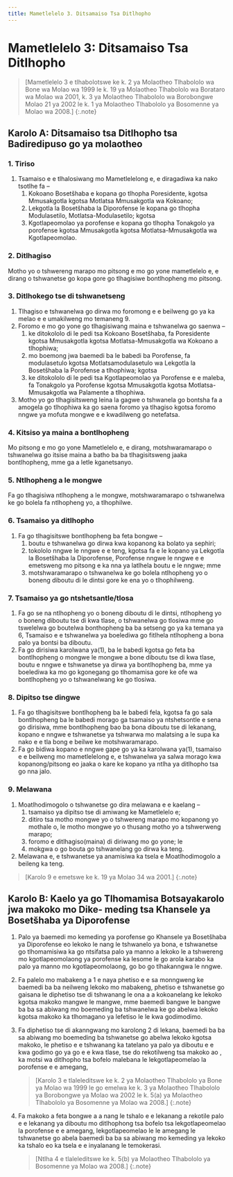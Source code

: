 ```yaml
---
title: Mametlelelo 3. Ditsamaiso Tsa Ditlhopho
---
```


# Mametlelelo 3: Ditsamaiso Tsa Ditlhopho

> [Mametlelelo 3 e tlhabolotswe ke k. 2 ya Molaotheo Tlhabololo wa Bone wa Molao wa 1999 le k. 19 ya Molaotheo Tlhabololo wa Borataro wa Molao wa 2001, k. 3 ya Molaotheo Tlhabololo wa Borobongwe Molao 21 ya 2002 le k. 1 ya Molaotheo Tlhabololo ya Bosomenne ya Molao wa 2008.]
{:.note}

## Karolo A: Ditsamaiso tsa Ditlhopho tsa Badiredipuso go ya molaotheo

### 1. Tiriso

1. Tsamaiso e e tlhalosiwang mo Mametlelelong e, e diragadiwa ka nako tsotlhe fa –
	1.	Kokoano Bosetšhaba e kopana go tlhopha Poresidente, kgotsa Mmusakgotla kgotsa Motlatsa Mmusakgotla wa Kokoano;
	1.	Lekgotla la Bosetšhaba la Diporofense le kopana go tlhopha Modulasetilo, Motlatsa-Modulasetilo; kgotsa
	1.	Kgotlapeomolao ya porofense e kopana go tlhopha Tonakgolo ya porofense kgotsa Mmusakgotla kgotsa Motlatsa-Mmusakgotla wa Kgotlapeomolao.

### 2. Ditlhagiso

Motho yo o tshwereng marapo mo pitsong e mo go yone mametlelelo e, e dirang o tshwanetse go kopa gore go tlhagisiwe bontlhopheng mo pitsong.

### 3. Ditlhokego tse di tshwanetseng

1.	Tlhagiso e tshwanelwa go dirwa mo foromong e e beilweng go ya ka melao e e umakilweng mo temaneng 9.
2. Foromo e mo go yone go tlhagisiwang maina e tshwanelwa go saenwa –
	1.	ke ditokololo di le pedi tsa Kokoano Bosetšhaba, fa Poresidente kgotsa Mmusakgotla kgotsa Motlatsa-Mmusakgotla wa Kokoano a tlhophiwa;
	1.	mo boemong jwa baemedi ba le babedi ba Porofense, fa modulasetulo kgotsa Motlatsamodulasetulo wa Lekgotla la Bosetšhaba la Porofense a tlhophiwa; kgotsa
	1.	ke ditokololo di le pedi tsa Kgotlapeomolao ya Porofense e e maleba, fa Tonakgolo ya Porofense kgotsa Mmusakgotla kgotsa Motlatsa-Mmusakgotla wa Palamente a tlhophiwa.
3. Motho yo go tlhagisitsweng leina la gagwe o tshwanela go bontsha fa a amogela go tlhophiwa ka go saena foromo ya tlhagiso kgotsa foromo nngwe ya mofuta mongwe e e kwadilweng go netefatsa.

### 4. Kitsiso ya maina a bontlhopheng

Mo pitsong e mo go yone Mametlelelo e, e dirang, motshwaramarapo o tshwanelwa go itsise maina a batho ba ba tlhagisitsweng jaaka bontlhopheng, mme ga a letle kganetsanyo.

### 5. Ntlhopheng a le mongwe

Fa go tlhagisiwa ntlhopheng a le mongwe, motshwaramarapo o tshwanelwa ke go bolela fa ntlhopheng yo, a tlhophilwe.

### 6. Tsamaiso ya ditlhopho

1.	Fa go tlhagisitswe bontlhopheng ba feta bongwe –
	1.	boutu e tshwanelwa go dirwa kwa kopanong ka bolato ya sephiri;
	1.	tokololo nngwe le nngwe e e teng, kgotsa fa e le kopano ya Lekgotla la Bosetšhaba la Diporofense, Porofense nngwe le nngwe e e emetsweng mo pitsong e ka nna ya latlhela boutu e le nngwe; mme
	1.	motshwaramarapo o tshwanelwa ke go bolela ntlhopheng yo o boneng diboutu di le dintsi gore ke ena yo o tlhophilweng.

### 7. Tsamaiso ya go ntshetsantle/tlosa

1.	Fa go se na ntlhopheng yo o boneng diboutu di le dintsi, ntlhopheng yo o boneng diboutu tse di kwa tlase, o tshwanelwa go tlosiwa mme go tswelelwa go boutelwa bonthopheng ba ba setseng go ya ka temana ya 6, Tsamaiso e e tshwanelwa ya boelediwa go fitlhela ntlhopheng a bona palo ya bontsi ba diboutu.
2.	Fa go dirisiwa karolwana ya(1), ba le babedi kgotsa go feta ba bontlhopheng o mongwe le mongwe a bone diboutu tse di kwa tlase, boutu e nngwe e tshwanetse ya dirwa ya bontlhopheng ba, mme ya boelediwa ka mo go kgonegang go tlhomamisa gore ke ofe wa bontlhopheng yo o tshwanelwang ke go tlosiwa.

### 8. Dipitso tse dingwe

1.	Fa go tlhagisitswe bontlhopheng ba le babedi fela, kgotsa fa go sala bontlhopheng ba le babedi morago ga tsamaiso ya ntshetsontle e sena go dirisiwa, mme bontlhopheng bao ba bona diboutu tse di lekanang, kopano e nngwe e tshwanetse ya tshwarwa mo malatsing a le supa ka nako e e tla bong e beilwe ke motshwaramarapo.
2.	Fa go bidiwa kopano e nngwe gape go ya ka karolwana ya(1), tsamaiso e e beilweng mo mametlelelong e, e tshwanelwa ya salwa morago kwa kopanong/pitsong eo jaaka o kare ke kopano ya ntlha ya ditlhopho tsa go nna jalo.

### 9. Melawana

1.	Moatlhodimogolo o tshwanetse go dira melawana e e kaelang –
	1.	tsamaiso ya dipitso tse di amiwang ke Mametlelelo e;
	1.	ditiro tsa motho mongwe yo o tshwereng marapo mo kopanong yo mothale o, le motho mongwe yo o thusang motho yo a tshwerweng marapo;
	1.	foromo e ditlhagiso(maina) di diriwang mo go yone; le
	1.	mokgwa o go bouta go tshwanelang go dirwa ka teng.
2.	Melawana e, e tshwanetse ya anamisiwa ka tsela e Moatlhodimogolo a beileng ka teng.

> [Karolo 9 e emetswe ke k. 19 ya Molao 34 wa 2001.]
{:.note}

## Karolo B: Kaelo ya go Tlhomamisa Botsayakarolo jwa makoko mo Dike- meding tsa Khansele ya Bosetšhaba ya Diporofense

1. Palo ya baemedi mo kemeding ya porofense go Khansele ya Bosetšhaba ya Diporofense eo lekoko le nang le tshwanelo ya bona, e tshwanetse go tlhomamisiwa ka go ntsifatsa palo ya manno a lekoko le a tshwereng mo kgotlapeomolaong ya porofense ka lesome le go arola karabo ka palo ya manno mo kgotlapeomolaong, go bo go tlhakanngwa le nngwe.
2. Fa palelo mo mabakeng a 1 e naya phetiso e e sa monngweng ke baemedi ba ba neilweng lekoko mo mabakeng, phetiso e tshwanetse go gaisana le diphetiso tse di tshwanang le ona a a kokoanelang ke lekoko kgotsa makoko mangwe le mangwe, mme baemedi bangwe le bangwe ba ba sa abiwang mo boemeding ba tshwanelwa ke go abelwa lekoko kgotsa makoko ka tlhomagano ya lefetiso le le kwa godimodimo.
3. Fa diphetiso tse di akanngwang mo karolong 2 di lekana, baemedi ba ba sa abiwang mo boemeding ba tshwanetse go abelwa lekoko kgotsa makoko, le phetiso e e tshwanang ka tatelano ya palo ya diboutu e e kwa godimo go ya go e e kwa tlase, tse do rekotilweng tsa makoko ao , ka motsi wa ditlhopho tsa bofelo malebana le lekgotlapeomelao la porofense e e amegang,

	> [Karolo 3 e tlaleleditswe ke k. 2 ya Molaotheo Tlhabololo ya Bone ya Molao wa 1999 le go emelwa ke k. 3 ya Molaotheo Tlhabololo ya Borobongwe ya Molao wa 2002 le k. 5(a) ya Molaotheo Tlhabololo ya Bosomenne ya Molao wa 2008.]
	{:.note}

4. Fa makoko a feta bongwe a a nang le tshalo e e lekanang a rekotile palo e e lekanang ya diboutu mo ditlhophong tsa bofelo tsa lekgotlapeomelao la porofense e e amegang, lekgotlapeomelao le le amegang le tshwanetse go abela baemedi ba ba sa abiwang mo kemeding ya lekoko ka tshalo eo ka tsela e e inyalanang le temokerasi.

	> [Ntlha 4 e tlaleleditswe ke k. 5(b) ya Molaotheo Tlhabololo ya Bosomenne ya Molao wa 2008.]
	{:.note}
